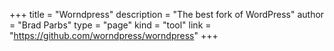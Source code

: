 +++
title = "Worndpress"
description = "The best fork of WordPress"
author = "Brad Parbs"
type = "page"
kind = "tool"
link = "https://github.com/worndpress/worndpress"
+++
